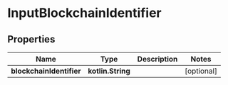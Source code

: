 
# InputBlockchainIdentifier

## Properties
Name | Type | Description | Notes
------------ | ------------- | ------------- | -------------
**blockchainIdentifier** | **kotlin.String** |  |  [optional]



